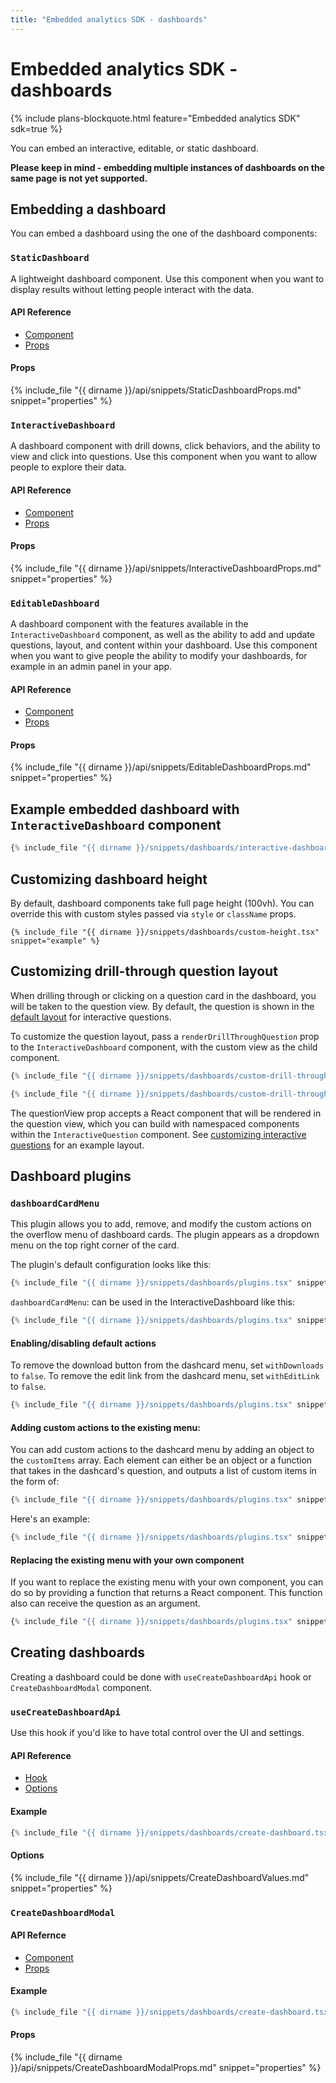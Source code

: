 ```yaml
---
title: "Embedded analytics SDK - dashboards"
---
```


# Embedded analytics SDK - dashboards

{% include plans-blockquote.html feature="Embedded analytics SDK" sdk=true %}

You can embed an interactive, editable, or static dashboard.

**Please keep in mind - embedding multiple instances of dashboards on the same page is not yet supported.**

## Embedding a dashboard

You can embed a dashboard using the one of the dashboard components:

### `StaticDashboard`

A lightweight dashboard component. Use this component when you want to display results without letting people interact with the data.

#### API Reference
- [Component](./api/StaticDashboard.html)
- [Props](./api/StaticDashboardProps.html)

#### Props

{% include_file "{{ dirname }}/api/snippets/StaticDashboardProps.md" snippet="properties" %}

### `InteractiveDashboard`

A dashboard component with drill downs, click behaviors, and the ability to view and click into questions. Use this component when you want to allow people to explore their data.

#### API Reference
- [Component](./api/InteractiveDashboard.html)
- [Props](./api/InteractiveDashboardProps.html)

#### Props

{% include_file "{{ dirname }}/api/snippets/InteractiveDashboardProps.md" snippet="properties" %}

### `EditableDashboard`

A dashboard component with the features available in the `InteractiveDashboard` component, as well as the ability to add and update questions, layout, and content within your dashboard. Use this component when you want to give people the ability to modify your dashboards, for example in an admin panel in your app.

#### API Reference
- [Component](./api/EditableDashboard.html)
- [Props](./api/EditableDashboardProps.html)

#### Props

{% include_file "{{ dirname }}/api/snippets/EditableDashboardProps.md" snippet="properties" %}

## Example embedded dashboard with `InteractiveDashboard` component

```typescript
{% include_file "{{ dirname }}/snippets/dashboards/interactive-dashboard.tsx" %}
```

## Customizing dashboard height

By default, dashboard components take full page height (100vh). You can override this with custom styles passed via `style` or `className` props.

```tsx
{% include_file "{{ dirname }}/snippets/dashboards/custom-height.tsx" snippet="example" %}
```

## Customizing drill-through question layout

When drilling through or clicking on a question card in the dashboard, you will be taken to the question view. By default, the question is shown in the [default layout](./questions.md#customizing-interactive-questions) for interactive questions.

To customize the question layout, pass a `renderDrillThroughQuestion` prop to the `InteractiveDashboard` component, with the custom view as the child component.

```typescript
{% include_file "{{ dirname }}/snippets/dashboards/custom-drill-through-question-layout.tsx" snippet="example-1" %}

{% include_file "{{ dirname }}/snippets/dashboards/custom-drill-through-question-layout.tsx" snippet="example-2" %}
```

The questionView prop accepts a React component that will be rendered in the question view, which you can build with namespaced components within the `InteractiveQuestion` component. See [customizing interactive questions](./questions.md#customizing-interactive-questions) for an example layout.

## Dashboard plugins

### `dashboardCardMenu`

This plugin allows you to add, remove, and modify the custom actions on the overflow menu of dashboard cards. The plugin appears as a dropdown menu on the top right corner of the card.

The plugin's default configuration looks like this:

```typescript
{% include_file "{{ dirname }}/snippets/dashboards/plugins.tsx" snippet="example-base-1" %}
```

`dashboardCardMenu`: can be used in the InteractiveDashboard like this:

```typescript
{% include_file "{{ dirname }}/snippets/dashboards/plugins.tsx" snippet="example-base-2" %}
```

#### Enabling/disabling default actions

To remove the download button from the dashcard menu, set `withDownloads` to `false`. To remove the edit link from the dashcard menu, set `withEditLink` to `false`.

```typescript
{% include_file "{{ dirname }}/snippets/dashboards/plugins.tsx" snippet="example-default-actions" %}
```

#### Adding custom actions to the existing menu:

You can add custom actions to the dashcard menu by adding an object to the `customItems` array. Each element can either be an object or a function that takes in the dashcard's question, and outputs a list of custom items in the form of:

```typescript
{% include_file "{{ dirname }}/snippets/dashboards/plugins.tsx" snippet="example-custom-action-type" %}
```

Here's an example:

```typescript
{% include_file "{{ dirname }}/snippets/dashboards/plugins.tsx" snippet="example-custom-actions" %}
```

#### Replacing the existing menu with your own component

If you want to replace the existing menu with your own component, you can do so by providing a function that returns a React component. This function also can receive the question as an argument.

```typescript
{% include_file "{{ dirname }}/snippets/dashboards/plugins.tsx" snippet="example-custom-actions-menu" %}
```

## Creating dashboards

Creating a dashboard could be done with `useCreateDashboardApi` hook or `CreateDashboardModal` component.

### `useCreateDashboardApi`

Use this hook if you'd like to have total control over the UI and settings.

#### API Reference
- [Hook](./api/useCreateDashboardApi.html)
- [Options](./api/CreateDashboardValues.html)

#### Example
```typescript
{% include_file "{{ dirname }}/snippets/dashboards/create-dashboard.tsx" snippet="example-hook" %}
```

#### Options

{% include_file "{{ dirname }}/api/snippets/CreateDashboardValues.md" snippet="properties" %}

### `CreateDashboardModal`

#### API Refernce
- [Component](./api/CreateDashboardModal.html)
- [Props](./api/CreateDashboardModalProps.html)

#### Example
```typescript
{% include_file "{{ dirname }}/snippets/dashboards/create-dashboard.tsx" snippet="example-component" %}
```

#### Props

{% include_file "{{ dirname }}/api/snippets/CreateDashboardModalProps.md" snippet="properties" %}

